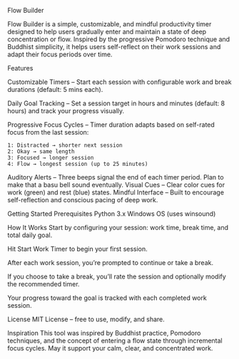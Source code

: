 Flow Builder


Flow Builder is a simple, customizable, and mindful productivity timer designed to help users gradually enter and maintain a state of deep concentration or flow. Inspired by the progressive Pomodoro technique and Buddhist simplicity, it helps users self-reflect on their work sessions and adapt their focus periods over time.


Features

Customizable Timers – Start each session with configurable work and break durations (default: 5 mins each).

Daily Goal Tracking – Set a session target in hours and minutes (default: 8 hours) and track your progress visually.

Progressive Focus Cycles – Timer duration adapts based on self-rated focus from the last session:

	1: Distracted → shorter next session
	2: Okay → same length
	3: Focused → longer session
	4: Flow → longest session (up to 25 minutes)

Auditory Alerts – Three beeps signal the end of each timer period. Plan to make that a basu bell sound eventually.
Visual Cues – Clear color cues for work (green) and rest (blue) states.
Mindful Interface – Built to encourage self-reflection and conscious pacing of deep work.


Getting Started
Prerequisites
Python 3.x
Windows OS (uses winsound)


How It Works
Start by configuring your session: work time, break time, and total daily goal.

Hit Start Work Timer to begin your first session.

After each work session, you’re prompted to continue or take a break.

If you choose to take a break, you’ll rate the session and optionally modify the recommended timer.

Your progress toward the goal is tracked with each completed work session.

License
MIT License – free to use, modify, and share.

Inspiration
This tool was inspired by Buddhist practice, Pomodoro techniques, and the concept of entering a flow state through incremental focus cycles. May it support your calm, clear, and concentrated work.

